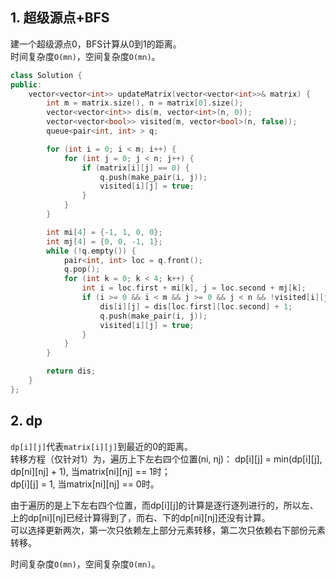 ## 1. 超级源点+BFS
建一个超级源点0，BFS计算从0到1的距离。  
时间复杂度`O(mn)`，空间复杂度`O(mn)`。  
```cpp
class Solution {
public:
    vector<vector<int>> updateMatrix(vector<vector<int>>& matrix) {
        int m = matrix.size(), n = matrix[0].size();
        vector<vector<int>> dis(m, vector<int>(n, 0));
        vector<vector<bool>> visited(m, vector<bool>(n, false));
        queue<pair<int, int> > q;

        for (int i = 0; i < m; i++) {
            for (int j = 0; j < n; j++) {
                if (matrix[i][j] == 0) {
                    q.push(make_pair(i, j));
                    visited[i][j] = true;
                }
            }
        }

        int mi[4] = {-1, 1, 0, 0};
        int mj[4] = {0, 0, -1, 1};
        while (!q.empty()) {
            pair<int, int> loc = q.front();
            q.pop();
            for (int k = 0; k < 4; k++) {
                int i = loc.first + mi[k], j = loc.second + mj[k];
                if (i >= 0 && i < m && j >= 0 && j < n && !visited[i][j]) {
                    dis[i][j] = dis[loc.first][loc.second] + 1;
                    q.push(make_pair(i, j));
                    visited[i][j] = true;
                }
            }
        }

        return dis;
    }
};
```
  
## 2. dp
`dp[i][j]`代表`matrix[i][j]`到最近的0的距离。  
转移方程（仅针对1）为，遍历上下左右四个位置(ni, nj)：
dp[i][j] = min(dp[i][j], dp[ni][nj] + 1), 当matrix[ni][nj] == 1时；  
dp[i][j] = 1, 当matrix[ni][nj] == 0时。  
  
由于遍历的是上下左右四个位置，而dp[i][j]的计算是逐行逐列进行的，所以左、上的dp[ni][nj]已经计算得到了，而右、下的dp[ni][nj]还没有计算。  
可以选择更新两次，第一次只依赖左上部分元素转移，第二次只依赖右下部份元素转移。  
  
时间复杂度`O(mn)`，空间复杂度`O(mn)`。  